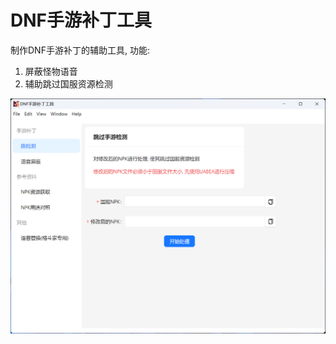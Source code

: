 # DNF手游补丁工具

制作DNF手游补丁的辅助工具, 功能:

1. 屏蔽怪物语音
2. 辅助跳过国服资源检测

![1722176824619](image/README/1722176824619.png)

